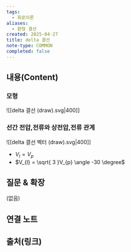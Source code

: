 ```yaml
---
tags:
  - 회로이론
aliases:
  - 환형 결선
created: 2025-04-27
title: delta 결선
note-type: COMMON
completed: false
---
```


## 내용(Content)

### 모형

![[delta 결선 (draw).svg|400]]

### 선간 전압,전류와 상전압,전류 관계

![[delta 결선 벡터 (draw).svg|400]]

- $V_{l} = V_{p}$
- $V_{l} = \sqrt{ 3 }V_{p} \angle -30 \degree$

### 


## 질문 & 확장

(없음)

## 연결 노트

## 출처(링크)

